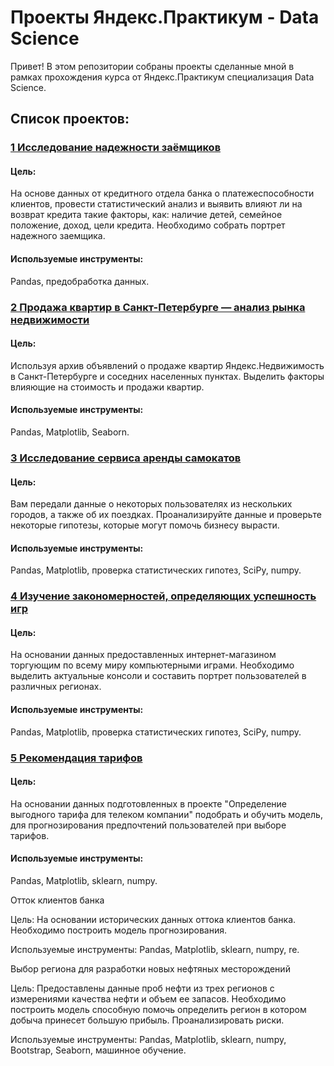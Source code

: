 # Проекты Яндекс.Практикум - Data Science

Привет! В этом репозитории собраны проекты сделанные мной в рамках прохождения курса от Яндекс.Практикум специализация Data Science.

## Список проектов:

### [1 Исследование надежности заёмщиков](https://github.com/IgorPodchapaev/yandex_praktikum_projects/tree/main/Исследование%20надежности%20заемщиков)

#### Цель:
На основе данных от кредитного отдела банка о платежеспособности клиентов, провести статистический анализ и выявить влияют ли на возврат кредита такие факторы, как: наличие детей, семейное положение, доход, цели кредита. Необходимо собрать портрет надежного заемщика.

#### Используемые инструменты:
Pandas, предобработка данных.

### [2 Продажа квартир в Санкт-Петербурге — анализ рынка недвижимости](https://github.com/IgorPodchapaev/yandex_praktikum_projects/tree/main/Продажа%20квартир%20в%20Санкт-Петербурге%20—%20анализ%20рынка%20недвижимости)
#### Цель:
Используя архив объявлений о продаже квартир Яндекс.Недвижимость в Санкт-Петербурге и соседних населенных пунктах. Выделить факторы влияющие на стоимость и продажи квартир.

#### Используемые инструменты:
Pandas, Matplotlib, Seaborn.

### [3 Исследование сервиса аренды самокатов](https://github.com/IgorPodchapaev/yandex_praktikum_projects/tree/main/Исследование%20сервиса%20аренды%20самокатов)

#### Цель:
Вам передали данные о некоторых пользователях из нескольких городов, а также об их поездках. Проанализируйте данные и проверьте некоторые гипотезы, которые могут помочь бизнесу вырасти.

#### Используемые инструменты:
Pandas, Matplotlib, проверка статистических гипотез, SciPy, numpy.

### [4 Изучение закономерностей, определяющих успешность игр](https://github.com/IgorPodchapaev/yandex_praktikum_projects/tree/main/Изучение%20закономерностей%2C%20определяющих%20успешность%20игр)

#### Цель:
На основании данных предоставленных интернет-магазином торгующим по всему миру компьютерными играми. Необходимо выделить актуальные консоли и составить портрет пользователей в различных регионах.

#### Используемые инструменты:
Pandas, Matplotlib, проверка статистических гипотез, SciPy, numpy.

### [5 Рекомендация тарифов](https://github.com/IgorPodchapaev/yandex_praktikum_projects/tree/main/Рекомендация%20тарифов)

#### Цель:
На основании данных подготовленных в проекте "Определение выгодного тарифа для телеком компании" подобрать и обучить модель, для прогнозирования предпочтений пользователей при выборе тарифов.

#### Используемые инструменты:
Pandas, Matplotlib, sklearn, numpy.

Отток клиентов банка

Цель:
На основании исторических данных оттока клиентов банка. Необходимо построить модель прогнозирования.

Используемые инструменты:
Pandas, Matplotlib, sklearn, numpy, re.

Выбор региона для разработки новых нефтяных месторождений

Цель:
Предоставлены данные проб нефти из трех регионов с измерениями качества нефти и объем ее запасов.
Необходимо построить модель способную помочь определить регион в котором добыча принесет большую прибыль.
Проанализировать риски.

Используемые инструменты:
Pandas, Matplotlib, sklearn, numpy, Bootstrap, Seaborn, машинное обучение.
